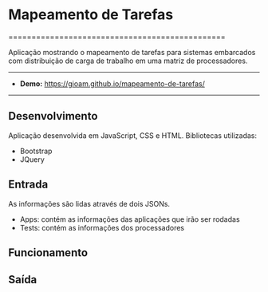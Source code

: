 # Mapeamento de Tarefas
===============================================

Aplicação mostrando o mapeamento de tarefas para sistemas embarcados com distribuição de carga de trabalho em uma matriz de processadores.

-------------------- 

- **Demo:** https://gioam.github.io/mapeamento-de-tarefas/

--------------------
## Desenvolvimento
Aplicação desenvolvida em JavaScript, CSS e HTML. 
Bibliotecas utilizadas: 
  - Bootstrap
  - JQuery

## Entrada
As informações são lidas através de dois JSONs.
  - Apps: contém as informações das aplicações que irão ser rodadas
  - Tests: contém as informações dos processadores
  
## Funcionamento

## Saída

